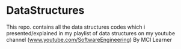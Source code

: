 # DataStructures
This repo. contains all the data structures codes which i presented/explained in my playlist of data structures on my youtube channel (www.youtube.com/SoftwareEngineering)
By MCI Learner
